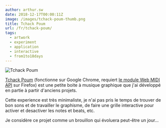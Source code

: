 ```yaml
---
author: arthur.sw
date: 2018-12-17T00:00:11Z
image: /images/tchack-poum-thumb.png
title: Tchack Poum
url: /fr/tchack-poum/
tags:
  - artwork
  - experiment
  - application
  - interactive
  - from1to18days
---
```


![Tchack Poum](/images/tchack-poum.png)

[Tchack Poum](https://arthursw.github.io/tchack-poum/) (fonctionne sur Google Chrome, requiert [le module Web MIDI API](https://addons.mozilla.org/en-US/firefox/addon/web-midi-api/) sur Firefox) est une petite boite à musique graphique que j'ai développé en partie à partir d'anciens projets.

Cette experience est très minimaliste, je n'ai pas pris le temps de trouver de bon sons et de travailler le graphisme, de faire une grille interactive pour activer et desactiver les notes et beats, etc.

Je considère ce projet comme un brouillon qui évoluera peut-être un jour...